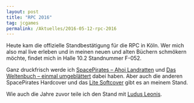 ```yaml
---
layout: post
title: "RPC 2016"
tag: jcgames
permalink: /Aktuelles/2016-05-12-rpc-2016
---
```




Heute kam die offizielle Standbestätigung für die RPC in Köln. Wer mich also mal live erleben und in meinen neuen und alten Büchern schmökern möchte, findet mich in Halle 10.2 Standnummer F-052.

Ganz druckfrisch werde ich [SpacePirates &ndash; Ahoi Landratten](https://jcgames.de/spacepirates/Produkte) und [Das Weltenbuch &ndash; einmal umgeblättert](https://jcgames.de/weltenbuch/Produkte) dabei haben. Aber auch die anderen SpacePirates Hardcover und das [Lite Softcover](https://lite.jcgames.de/Produkte) gibt es an meinem Stand.

Wie auch die Jahre zuvor teile ich den Stand mit [Ludus Leonis](http://ludus-leonis.com/).


